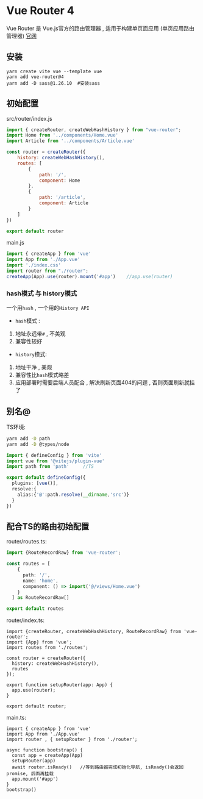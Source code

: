 # Vue Router 4
Vue Router 是 Vue.js官方的路由管理器 , 适用于构建单页面应用  (单页应用路由管理器)
[官网](https://router.vuejs.org/zh/introduction.html)
## 安装
```sh{2}
yarn create vite vue --template vue
yarn add vue-router@4
yarn add -D sass@1.26.10  #安装sass 
```
## 初始配置
src/router/index.js
```js
import { createRouter, createWebHashHistory } from "vue-router";
import Home from '../components/Home.vue'
import Article from '../components/Article.vue'

const router = createRouter({           
    history: createWebHashHistory(),
    routes: [
        {
            path: '/',
            component: Home
        },
        {
            path: '/article',
            component: Article
        }
    ]
})

export default router
```
main.js
```js
import { createApp } from 'vue'
import App from './App.vue'
import './index.css'
import router from "./router";
createApp(App).use(router).mount('#app')    //app.use(router)
```
### hash模式 与 history模式
一个用`hash` , 一个用的`History API`
* `hash`模式 :
1. 地址永远带`#` , 不美观
2. 兼容性较好
* `history`模式:
1. 地址干净 , 美观
2. 兼容性比`hash`模式略差
3. 应用部署时需要后端人员配合 ,  解决刷新页面404的问题 , 否则页⾯刷新就挂了

## 别名@ 
TS环境:
```sh
yarn add -D path
yarn add -D @types/node
```
```ts
import { defineConfig } from 'vite'
import vue from '@vitejs/plugin-vue'
import path from 'path'     //TS

export default defineConfig({
  plugins: [vue()],
  resolve:{
    alias:{'@':path.resolve(__dirname,'src')}
  }
})
```
## 配合TS的路由初始配置
router/routes.ts:
```ts
import {RouteRecordRaw} from 'vue-router';

const routes = [
    {
      path: '/',
      name: 'home',
      component: () => import('@/views/Home.vue')
    }
  ] as RouteRecordRaw[]

export default routes
```
router/index.ts: 
```ts{3,12,16-18}
import {createRouter, createWebHashHistory, RouteRecordRaw} from 'vue-router';
import {App} from 'vue';
import routes from './routes';

const router = createRouter({
  history: createWebHashHistory(),
  routes  
});

export function setupRouter(app: App) {
  app.use(router);
}

export default router;
```
main.ts:
```ts{5-11}
import { createApp } from 'vue'
import App from './App.vue'
import router , { setupRouter } from './router';

async function bootstrap() {
  const app = createApp(App)
  setupRouter(app)
  await router.isReady()   //等到路由器完成初始化导航, isReady()会返回promise, 后面再挂载
  app.mount('#app')
}
bootstrap()
```